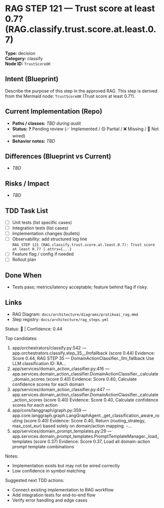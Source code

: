# RAG STEP 121 — Trust score at least 0.7? (RAG.classify.trust.score.at.least.0.7)

**Type:** decision  
**Category:** classify  
**Node ID:** `TrustScoreOK`

## Intent (Blueprint)
Describe the purpose of this step in the approved RAG. This step is derived from the Mermaid node: `TrustScoreOK` (Trust score at least 0.7?).

## Current Implementation (Repo)
- **Paths / classes:** _TBD during audit_
- **Status:** ❓ Pending review (✅ Implemented / 🟡 Partial / ❌ Missing / 🔌 Not wired)
- **Behavior notes:** _TBD_

## Differences (Blueprint vs Current)
- _TBD_

## Risks / Impact
- _TBD_

## TDD Task List
- [ ] Unit tests (list specific cases)
- [ ] Integration tests (list cases)
- [ ] Implementation changes (bullets)
- [ ] Observability: add structured log line  
  `RAG STEP 121 (RAG.classify.trust.score.at.least.0.7): Trust score at least 0.7? | attrs={...}`
- [ ] Feature flag / config if needed
- [ ] Rollout plan

## Done When
- Tests pass; metrics/latency acceptable; feature behind flag if risky.

## Links
- RAG Diagram: `docs/architecture/diagrams/pratikoai_rag.mmd`
- Step registry: `docs/architecture/rag_steps.yml`


<!-- AUTO-AUDIT:BEGIN -->
Status: 🔌  |  Confidence: 0.44

Top candidates:
1) app/orchestrators/classify.py:542 — app.orchestrators.classify.step_35__llmfallback (score 0.44)
   Evidence: Score 0.44, RAG STEP 35 — DomainActionClassifier._llm_fallback Use LLM classification
ID: RA...
2) app/services/domain_action_classifier.py:416 — app.services.domain_action_classifier.DomainActionClassifier._calculate_domain_scores (score 0.40)
   Evidence: Score 0.40, Calculate confidence scores for each domain
3) app/services/domain_action_classifier.py:447 — app.services.domain_action_classifier.DomainActionClassifier._calculate_action_scores (score 0.40)
   Evidence: Score 0.40, Calculate confidence scores for each action
4) app/core/langgraph/graph.py:359 — app.core.langgraph.graph.LangGraphAgent._get_classification_aware_routing (score 0.40)
   Evidence: Score 0.40, Return (routing_strategy, max_cost_eur) based solely on domain/action mapping.
-...
5) app/services/domain_prompt_templates.py:29 — app.services.domain_prompt_templates.PromptTemplateManager._load_templates (score 0.37)
   Evidence: Score 0.37, Load all domain-action prompt template combinations

Notes:
- Implementation exists but may not be wired correctly
- Low confidence in symbol matching

Suggested next TDD actions:
- Connect existing implementation to RAG workflow
- Add integration tests for end-to-end flow
- Verify error handling and edge cases
<!-- AUTO-AUDIT:END -->